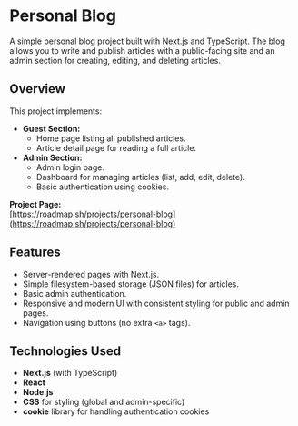 # Personal Blog

A simple personal blog project built with Next.js and TypeScript. The blog allows you to write and publish articles with a public-facing site and an admin section for creating, editing, and deleting articles.

## Overview

This project implements:

- **Guest Section:**
  - Home page listing all published articles.
  - Article detail page for reading a full article.
- **Admin Section:**
  - Admin login page.
  - Dashboard for managing articles (list, add, edit, delete).
  - Basic authentication using cookies.

**Project Page:**  
[https://roadmap.sh/projects/personal-blog](https://roadmap.sh/projects/personal-blog)

## Features

- Server-rendered pages with Next.js.
- Simple filesystem-based storage (JSON files) for articles.
- Basic admin authentication.
- Responsive and modern UI with consistent styling for public and admin pages.
- Navigation using buttons (no extra `<a>` tags).

## Technologies Used

- **Next.js** (with TypeScript)
- **React**
- **Node.js**
- **CSS** for styling (global and admin-specific)
- **cookie** library for handling authentication cookies
